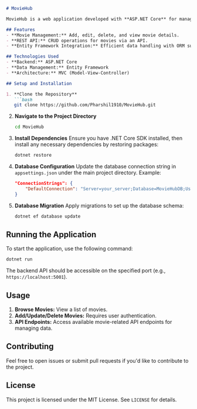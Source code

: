 ```markdown
# MovieHub

MovieHub is a web application developed with **ASP.NET Core** for managing movie information, offering features like browsing, adding, and updating movie details. The project employs **Entity Framework** for database operations and adheres to **MVC architecture**. Custom authentication is integrated to secure user access.

## Features
- **Movie Management:** Add, edit, delete, and view movie details.
- **REST API:** CRUD operations for movies via an API.
- **Entity Framework Integration:** Efficient data handling with ORM support.

## Technologies Used
- **Backend:** ASP.NET Core
- **Data Management:** Entity Framework
- **Architecture:** MVC (Model-View-Controller)

## Setup and Installation

1. **Clone the Repository**
   ```bash
   git clone https://github.com/Pharshil1910/MovieHub.git
   ```
2. **Navigate to the Project Directory**
   ```bash
   cd MovieHub
   ```

3. **Install Dependencies**
   Ensure you have .NET Core SDK installed, then install any necessary dependencies by restoring packages:
   ```bash
   dotnet restore
   ```

4. **Database Configuration**
   Update the database connection string in `appsettings.json` under the main project directory. Example:
   ```json
   "ConnectionStrings": {
       "DefaultConnection": "Server=your_server;Database=MovieHubDB;User Id=your_user;Password=your_password;"
   }
   ```

5. **Database Migration**
   Apply migrations to set up the database schema:
   ```bash
   dotnet ef database update
   ```

## Running the Application

To start the application, use the following command:
```bash
dotnet run
```

The backend API should be accessible on the specified port (e.g., `https://localhost:5001`).

## Usage

1. **Browse Movies:** View a list of movies.
2. **Add/Update/Delete Movies:** Requires user authentication.
3. **API Endpoints:** Access available movie-related API endpoints for managing data.

## Contributing

Feel free to open issues or submit pull requests if you'd like to contribute to the project.

## License

This project is licensed under the MIT License. See `LICENSE` for details.
```
